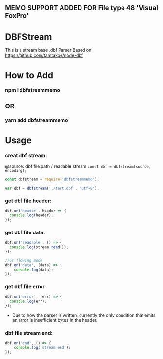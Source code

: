 ## MEMO SUPPORT ADDED FOR File type 48 'Visual FoxPro'

DBFStream
===
This is a stream base .dbf Parser
Based on https://github.com/tamtakoe/node-dbf

# How to Add

### npm i dbfstreammemo
## OR
### yarn add dbfstreammemo

# Usage

### creat dbf stream:

@source: dbf file path / readable stream
`const dbf = dbfstream(source, encoding);`

```js
const dbfstream = require('dbfstreammemo');

var dbf = dbfstream('./test.dbf', 'utf-8');
```

### get dbf file header:

```js
dbf.on('header', header => {
  console.log(header);
});
```

### get dbf file data:

```js
dbf.on('readable', () => {
  console.log(stream.read());
});

//or flowing mode
dbf.on('data', (data) => {
    console.log(data);
});
```

### get dbf file error

```js
dbf.on('error', (err) => {
  console.log(err);
});
```

* Due to how the parser is written, currently the only condition that emits an error is insufficient bytes in the header.  

### dbf file stream end:

```js
dbf.on('end', () => {
    console.log('stream end');
});
```
